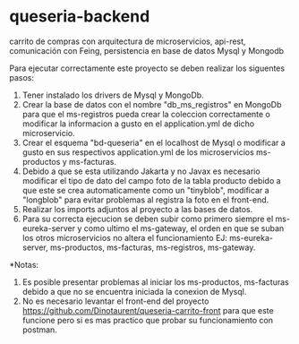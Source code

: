 # queseria-backend
carrito de compras con arquitectura de microservicios, api-rest, comunicación con Feing, persistencia en  base de datos Mysql y Mongodb


Para ejecutar correctamente este proyecto se deben realizar los siguentes pasos:

1. Tener instalado los drivers de Mysql y MongoDb.
2. Crear la base de datos con el nombre "db_ms_registros" en MongoDb para que el ms-registros pueda crear la coleccion correctamente o modificar la informacion a gusto en el application.yml de dicho microservicio.
3. Crear el esquema "bd-queseria" en el localhost de Mysql o modificar a gusto en sus respectivos application.yml de los microservicios ms-productos y ms-facturas.
4. Debido a que se esta utilizando Jakarta y no Javax es necesario modificar el tipo de dato del campo foto de la tabla producto debido a que este se crea automaticamente como un "tinyblob", modificar a "longblob" para evitar problemas al registra la foto en el front-end.
5. Realizar los imports adjuntos al proyecto a las bases de datos.
6. Para su correcta ejecucion se deben subir como primero siempre el ms-eureka-server y como ultimo el ms-gateway, el orden en que se suban los otros microservicios no altera el funcionamiento EJ: ms-eureka-server, ms-productos, ms-facturas, ms-registros, ms-gateway.

*Notas: 
1. Es posible presentar problemas al iniciar los ms-productos, ms-facturas debido a que no se encuentra iniciada la conexion de Mysql.
2. No es necesario levantar el front-end del proyecto https://github.com/Dinotaurent/queseria-carrito-front para que este funcione pero si es mas practico que probar su funcionamiento con postman.
